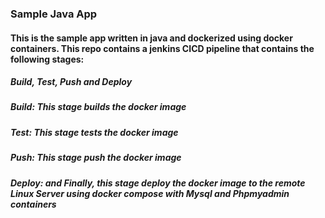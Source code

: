 ### Sample Java App
#### This is the sample app written in java and dockerized using docker containers. This repo contains a jenkins CICD pipeline that contains the following stages:
##### Build, Test, Push and Deploy
##### Build: This stage builds the docker image
##### Test: This stage tests the docker image
##### Push: This stage push the docker image
##### Deploy: and Finally, this stage deploy the docker image to the remote Linux Server using docker compose with Mysql and Phpmyadmin containers
